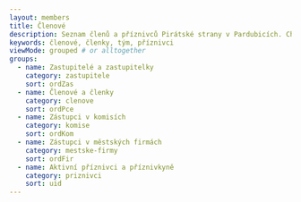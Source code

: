 ```yaml
---
layout: members
title: Členové
description: Seznam členů a příznivců Pirátské strany v Pardubicích. Chcete se přidat? Přijďte na sraz nebo nám dejte vědět.
keywords: členové, členky, tým, příznivci
viewMode: grouped # or alltogether
groups:
  - name: Zastupitelé a zastupitelky
    category: zastupitele
    sort: ordZas
  - name: Členové a členky
    category: clenove
    sort: ordPce
  - name: Zástupci v komisích
    category: komise
    sort: ordKom
  - name: Zástupci v městských firmách
    category: mestske-firmy
    sort: ordFir
  - name: Aktivní příznivci a příznivkyně
    category: priznivci
    sort: uid
---
```


